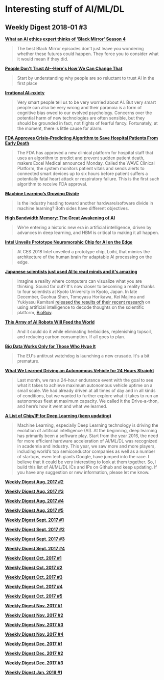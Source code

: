 # Interesting stuff of AI/ML/DL

## Weekly Digest 2018-01 \#3

**[What an AI ethics expert thinks of 'Black Mirror' Season 4](http://mashable.com/2018/01/12/black-mirror-ai-ethics-opinion)**
> The best Black Mirror episodes don't just leave you wondering whether these futures could happen. They force you to consider what it would mean if they did.

**[People Don't Trust AI--Here's How We Can Change That](https://www.scientificamerican.com/article/people-dont-trust-ai-heres-how-we-can-change-that/)**
> Start by understanding why people are so reluctant to trust AI in the first place

**[Irrational AI-nxiety](http://quillette.com/2017/12/14/irrational-ai-nxiety/)**
> Very smart people tell us to be very worried about AI. But very smart people can also be very wrong and their paranoia is a form of cognitive bias owed to our evolved psychology. Concerns over the potential harm of new technologies are often sensible, but they should be grounded in fact, not flights of fearful fancy. Fortunately, at the moment, there is little cause for alarm.

**[FDA Approves Crisis-Predicting Algorithm to Save Hospital Patients From Early Death](https://gizmodo.com/fda-approves-crisis-predicting-algorithm-to-save-hospit-1821909769)**
> The FDA has approved a new clinical platform for hospital staff that uses an algorithm to predict and prevent sudden patient death, makers Excel Medical announced Monday. Called the WAVE Clinical Platform, the system monitors patient vitals and sends alerts to connected smart devices up to six hours before patient suffers a potentially fatal heart attack or respiratory failure. This is the first such algorithm to receive FDA approval.

**[Machine Learning’s Growing Divide](https://semiengineering.com/machine-learnings-growing-divide/)**
> Is the industry heading toward another hardware/software divide in machine learning? Both sides have different objectives.

**[High Bandwidth Memory: The Great Awakening of AI](http://www.electronicdesign.com/industrial-automation/high-bandwidth-memory-great-awakening-ai)**
> We’re entering a historic new era in artificial intelligence, driven by advances in deep learning, and HBM is critical to making it all happen.

**[Intel Unveils Prototype Neuromorphic Chip for AI on the Edge](https://www.designnews.com/electronics-test/intel-unveils-prototype-neuromorphic-chip-ai-on-edge/92842399058097)**
> At CES 2018 Intel unveiled a prototype chip, Loihi, that mimics the architecture of the human brain for adaptable AI processing on the edge.

**[Japanese scientists just used AI to read minds and it's amazing](https://www.cnbc.com/2018/01/08/japanese-scientists-use-artificial-intelligence-to-decode-thoughts.html)**
> Imagine a reality where computers can visualize what you are thinking.
> Sound far out? It's now closer to becoming a reality thanks to four scientists at Kyoto University in Kyoto, Japan. In late December, Guohua Shen, Tomoyasu Horikawa, Kei Majima and Yukiyasu Kamitani [released the results of their recent research](https://www.biorxiv.org/content/biorxiv/early/2017/12/30/240317.full.pdf) on using artificial intelligence to decode thoughts on the scientific platform, [BioRxiv](https://www.biorxiv.org/).

**[This Army of AI Robots Will Feed the World](https://www.bloomberg.com/news/features/2018-01-11/this-army-of-ai-robots-will-feed-the-world)**
> And it could do it while eliminating herbicides, replenishing topsoil, and reducing carbon consumption. If all goes to plan.

**[Big Data Works Only for Those Who Hype It](https://www.bloomberg.com/view/articles/2018-01-05/big-data-works-only-for-those-who-hype-it)**
> The EU's antitrust watchdog is launching a new crusade. It's a bit premature.

**[What We Learned Driving an Autonomous Vehicle for 24 Hours Straight](https://medium.com/@drive.ai/what-we-learned-driving-an-autonomous-vehicle-for-24-hours-straight-587defe151bd)**
> Last month, we ran a 24-hour endurance event with the goal to see what it takes to achieve maximum autonomous vehicle uptime on a small scale. We had already driven at all times of day and in all kinds of conditions, but we wanted to further explore what it takes to run an autonomous fleet at maximum capacity. We called it the Drive-a-thon, and here’s how it went and what we learned.

**[A List of Chip/IP for Deep Learning (keep updating)](https://basicmi.github.io/Deep-Learning-Processor-List/)**
> Machine Learning, especially Deep Learning technology is driving the evolution of artificial intelligence (AI). At the beginning, deep learning has primarily been a software play. Start from the year 2016, the need for more efficient hardware acceleration of AI/ML/DL was recognized in academia and industry. This year, we saw more and more players, including world’s top semiconductor companies as well as a number of startups, even tech giants Google, have jumped into the race. I believe that it could be very interesting to look at them together. So, I build this list of AI/ML/DL ICs and IPs on Github and keep updating. If you have any suggestion or new information, please let me know.

**[Weekly Digest Aug. 2017 \#2](https://github.com/basicmi/Machine-Learning-Articles/blob/master/WeeklyDigest2017-08_2.md)**

**[Weekly Digest Aug. 2017 \#3](https://github.com/basicmi/Machine-Learning-Articles/blob/master/WeeklyDigest2017-08_3.md)**

**[Weekly Digest Aug. 2017 \#4](https://github.com/basicmi/Machine-Learning-Articles/blob/master/WeeklyDigest2017-08_4.md)**

**[Weekly Digest Aug. 2017 \#5](https://github.com/basicmi/Machine-Learning-Articles/blob/master/WeeklyDigest2017-08_5.md)**

**[Weekly Digest Sept. 2017 \#1](https://github.com/basicmi/Machine-Learning-Articles/blob/master/WeeklyDigest2017-09_1.md)**

**[Weekly Digest Sept. 2017 \#2](https://github.com/basicmi/Machine-Learning-Articles/blob/master/WeeklyDigest2017-09_2.md)**

**[Weekly Digest Sept. 2017 \#3](https://github.com/basicmi/Machine-Learning-Articles/blob/master/WeeklyDigest2017-09_3.md)**

**[Weekly Digest Sept. 2017 \#4](https://github.com/basicmi/Machine-Learning-Articles/blob/master/WeeklyDigest2017-09_4.md)**

**[Weekly Digest Oct. 2017 \#1](https://github.com/basicmi/Machine-Learning-Articles/blob/master/WeeklyDigest2017-10_1.md)**

**[Weekly Digest Oct. 2017 \#2](https://github.com/basicmi/Machine-Learning-Articles/blob/master/WeeklyDigest2017-10_2.md)**

**[Weekly Digest Oct. 2017 \#3](https://github.com/basicmi/Machine-Learning-Articles/blob/master/WeeklyDigest2017-10_3.md)**

**[Weekly Digest Oct. 2017 \#4](https://github.com/basicmi/Machine-Learning-Articles/blob/master/WeeklyDigest2017-10_4.md)**

**[Weekly Digest Oct. 2017 \#5](https://github.com/basicmi/Machine-Learning-Articles/blob/master/WeeklyDigest2017-10_5.md)**

**[Weekly Digest Nov. 2017 \#1](https://github.com/basicmi/Machine-Learning-Articles/blob/master/WeeklyDigest2017-11_1.md)**

**[Weekly Digest Nov. 2017 \#2](https://github.com/basicmi/Machine-Learning-Articles/blob/master/WeeklyDigest2017-11_2.md)**

**[Weekly Digest Nov. 2017 \#3](https://github.com/basicmi/Machine-Learning-Articles/blob/master/WeeklyDigest2017-11_3.md)**

**[Weekly Digest Nov. 2017 \#4](https://github.com/basicmi/Machine-Learning-Articles/blob/master/WeeklyDigest2017-11_4.md)**

**[Weekly Digest Dec. 2017 \#1](https://github.com/basicmi/Machine-Learning-Articles/blob/master/WeeklyDigest2017-12_1.md)**

**[Weekly Digest Dec. 2017 \#2](https://github.com/basicmi/Machine-Learning-Articles/blob/master/WeeklyDigest2017-12_2.md)**

**[Weekly Digest Dec. 2017 \#3](https://github.com/basicmi/Machine-Learning-Articles/blob/master/WeeklyDigest2017-12_3.md)**

**[Weekly Digest Jan. 2018 \#1](https://github.com/basicmi/Machine-Learning-Articles/blob/master/WeeklyDigest2018-01_1.md)**
